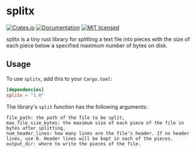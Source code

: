 # splitx

[![Crates.io][crates-badge]][crates-url]
[![Documentation][docs-badge]][docs-url]
[![MIT licensed][mit-badge]][mit-url]

[crates-badge]: https://img.shields.io/crates/v/splitx.svg
[crates-url]: https://crates.io/crates/splitx
[docs-badge]: https://img.shields.io/docsrs/splitx
[docs-url]: https://docs.rs/splitx/1.0.0/splitx
[mit-badge]: https://img.shields.io/badge/license-MIT-blue.svg
[mit-url]: https://github.com/loyd/elfo/blob/master/LICENSE

splitx is a tiny rust library for splitting a text file into pieces with the size of each piece below a specified maximum number of bytes on disk.


## Usage
To use `splitx`, add this to your `Cargo.toml`:
```toml
[dependencies]
splitx = "1.0"
```

The library's `split` function has the following arguments:
```
file_path: the path of the file to be split,
max_file_size_bytes: the maximum size of each piece of the file in bytes after splitting,
num_header_lines: how many lines are the file's header. If no header lines, use 0. Header lines will be kept in each of the pieces.
output_dir: where to write the pieces of the file.
```
